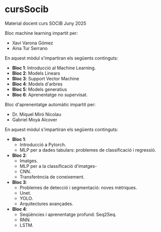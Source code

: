 # cursSocib
Material docent curs SOCIB Juny 2025

Bloc machine learning impartit per: 
- Xavi Varona Gómez
- Aina Tur Serrano
  
En aquest mòdul s'impartiran els següents continguts:

- **Bloc 1**: Introducció al Machine Learning.
- **Bloc 2**: Models Linears
- **Bloc 3**: Support Vector Machine
- **Bloc 4**: Models d'arbres
- **Bloc 5**: Models generatius
- **Bloc 6**: Aprenentatge no supervisat.

Bloc d'aprenentatge automàtic impartit per:

- Dr. Miquel Miró Nicolau
- Gabriel Moyà Alcover

En aquest mòdul s'impartiran els següents continguts:

- **Bloc 1**: 
  - Introducció a Pytorch.
  - MLP per a dades tabulars: problemes de classificació i regressió.
- **Bloc 2**:
  - Imatges.
  - MLP per a la classificació d'imatges-
  - CNN.
  - Transferència de coneixement.
- **Bloc 3**:
  - Problemes de detecció i segmentació: noves mètriques.
  - Unet.
  - YOLO.
  - Arquitectures avançades.
- **Bloc 4**:
  - Seqüències i aprenentatge profund: Seq2Seq.
  - RNN.
  - LSTM.
